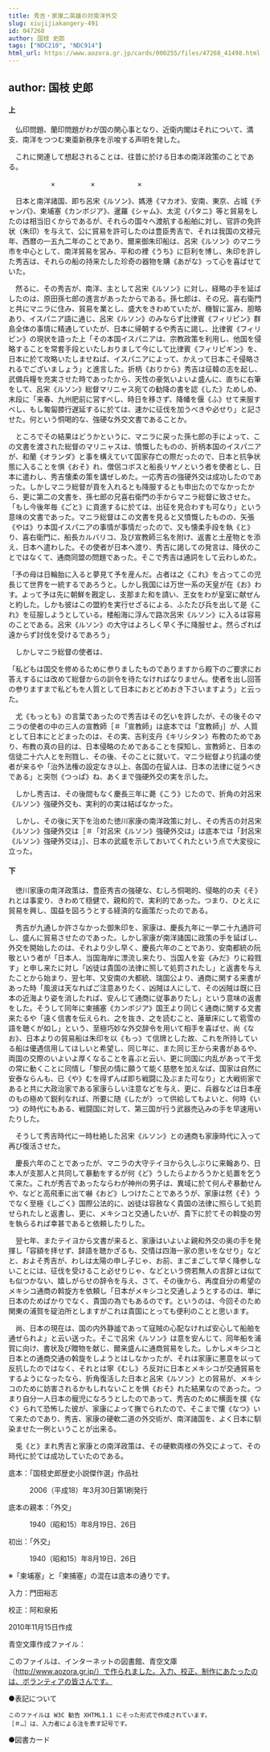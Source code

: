 ```yaml
---
title: 秀吉・家康二英雄の対南洋外交
slug: xiujijiakangery-491
id: 047268
author: 国枝 史郎
tags: ["NDC210", "NDC914"]
html_url: https://www.aozora.gr.jp/cards/000255/files/47268_41498.html
---
```


## author: 国枝 史郎

#### 上




　仏印問題、蘭印問題がわが国の関心事となり、近衛内閣はそれについて、満支、南洋をつつむ東亜新秩序を示唆する声明を発した。

　これに関連して想起されることは、往昔に於ける日本の南洋政策のことである。

　　　　　　×　　　　　×　　　　　　×

　日本と南洋諸国、即ち呂宋《ルソン》、媽港《マカオ》、安南、東京、占城《チャンパ》、柬埔塞《カンボジア》、暹羅《シャム》、太泥《パタニ》等と貿易をしたのは相当旧くからであるが、それらの国々へ渡航する船舶に対し、官許の免許状（朱印）を与えて、公に貿易を許可したのは豊臣秀吉で、それは我国の文禄元年、西暦の一五九二年のことであり、爾来御朱印船は、呂宋《ルソン》のマニラ市を中心として、南洋貿易を営み、平和の裡《うち》に巨利を博し、朱印を許した秀吉は、それらの船の持来たした珍奇の器物を購《あがな》って心を喜ばせていた。

　然るに、その秀吉が、南洋、主として呂宋《ルソン》に対し、経略の手を延ばしたのは、原田孫七郎の進言があったからである。孫七郎は、その兄、喜右衛門と共にマニラに住み、貿易を業とし、盛大をきわめていたが、機智に富み、胆略あり、イスパニア語に通じ、呂宋《ルソン》のみならず比律賓《フィリピン》群島全体の事情に精通していたが、日本に帰朝するや秀吉に謁し、比律賓《フィリピン》の現状を語った上「その本国イスパニアは、宗教政策を利用し、他国を侵略することを常套手段といたしおりまして今にして比律賓《フィリピギン》を、日本に於て攻略いたしませねば、イスパニアによって、かえって日本こそ侵略されるでございましょう」と進言した。折柄《おりから》秀吉は征韓の志を起し、武備兵糧を充実させた時であったから、天性の豪気いよいよ盛んに、直ちに右筆をして、呂宋《ルソン》総督マリニャス宛ての勧降の書を認《した》ためしめ、末段に「来春、九州肥前に営すべし、時日を移さず、降幡を偃《ふ》せて来服すべし、もし匍匐膝行遅延するに於ては、速かに征伐を加うべきや必せり」と記させた。何という恫喝的な、強硬な外交文書であることか。

　ところでその結果はどうかというに、マニラに戻った孫七郎の手によって、この文書を渡された総督のマリニャスは、憤慨したものの、折柄本国のイスパニアが、和蘭《オランダ》と事を構えていて国家存亡の際だったので、日本と抗争状態に入ることを惧《おそ》れ、僧侶コボスと船長リヤノという者を使者とし、日本に遣わし、秀吉懐柔の策を講ぜしめた。一応秀吉の強硬外交は成功したのであった。しかしマニラ総督が貢を入れるとも降服するとも申出たのでなかったから、更に第二の文書を、孫七郎の兄喜右衛門の手からマニラ総督に致させた。「もし今後年毎《ごと》に貢進するに於ては、出征を見合わすも可なり」という意味の文書であった。マニラ総督はこの文書を見ると又憤慨したものの、矢張《やは》り本国イスパニアの事情が事情だったので、又も懐柔手段を執《と》り、喜右衛門に、船長カルバリコ、及び宣教師三名を附け、返書と土産物とを添え、日本へ遣わした。その使者が日本へ渡り、秀吉に謁しての発言は、降伏のことではなくて、通商同盟の問題であった。そこで秀吉は通詞をして云わしめた。

「予の母は日輪胎に入ると夢見て予を産んだ。占者は之《これ》を占ってこの児長じて世界を一統するであろうと。しかし我国には万世一系の天皇が在《お》わす。よって予は先に朝鮮を戡定し、支那また和を請い、王女をわが皇室に献ぜんと約した。しかも彼はこの盟約を実行せざるによる、ふたたび兵を出して是《これ》を征服しようとしている。楼船海に浮んで路次呂宋《ルソン》に入るは容易のことである。呂宋《ルソン》の大守はよろしく早く予に降服せよ。然らざれば遠からず討伐を受けるであろう」

　しかしマニラ総督の使者は、

「私どもは国交を修めるために参りましたものでありますから殿下のご要求にお答えするには改めて総督からの訓令を待たなければなりません。使者を出し回答の参りますまで私どもを人質として日本におとどめおき下さいますよう」と云った。

　尤《もっとも》の言葉であったので秀吉はその乞いを許したが、その後そのマニラの使者の中の三人の宣教師［＃「宣教師」は底本では「宜教師」］が、人質として日本にとどまったのは、その実、吉利支丹《キリシタン》布教のためであり、布教の真の目的は、日本侵略のためであることを探知し、宣教師と、日本の信徒二十六人とを刑戮し、その後、そのことに就いて、マニラ総督より抗議の使者が来るや「治外法権の設定なき以上、各国の在留人は、日本の法律に従うべきである」と突刎《つっぱ》ね、あくまで強硬外交の実を示した。

　しかし秀吉は、その後間もなく慶長三年に薨《こう》じたので、折角の対呂宋《ルソン》強硬外交も、実利的の実は結ばなかった。

　しかし、その後に天下を治めた徳川家康の南洋政策に対し、その秀吉の対呂宋《ルソン》強硬外交は［＃「対呂宋《ルソン》強硬外交は」は底本では「封呂宋《ルソン》強硬外交は」］、日本の武威を示しておいてくれたという点で大変役に立った。



#### 下




　徳川家康の南洋政策は、豊臣秀吉の強硬な、むしろ恫喝的、侵略的の夫《そ》れとは事変り、きわめて穏健で、親和的で、実利的であった。つまり、ひとえに貿易を興し、国益を図ろうとする経済的な画策だったのである。

　秀吉が九通しか許さなかった御朱印を、家康は、慶長九年に一挙二十九通許可し、盛んに貿易させたのであった。しかし家康が南洋諸国に政策の手を延ばし、外交を開始したのは、それより少し早く、慶長六年のことであり、安南都統の阮敬という者が「日本人、当国海岸に漂流し来たり、当国人を妄《みだ》りに殺戮す」と申し来たに対し「凶徒は貴国の法律に照して処罰されたし」と返書を与えたことから始まり、翌七年、又安南の大都統、瑞国公より、通商に関する来書があった時「風波は天なればご注意ありたく、凶賊は人にして、その凶賊は既に日本の近海より姿を消したれば、安んじて通商に従事ありたし」という意味の返書をした。そうして同年に柬捕塞《カンボジア》国王より同じく通商に関する文書来たるや「遠く信書を伝えられ、之を抜き、之を読むこと、蓮華床にして雹雪の語を聴くが如し」という、至極巧妙な外交辞令を用いて相手を喜ばせ、尚《なお》、日本よりの貿易船は朱印を以《もっ》て信牌とした故、これを所持している船は優遇信用してほしいと希望し、同じ年に、また同じ王から来書があるや、両国の交際のいよいよ厚くなることを喜ぶと云い、更に同国に内乱があって干戈の常に動くことに同情し「黎民の情に願うて能く慈愍を加えなば、国家は自然に安泰ならんも、已《や》むを得ずんば即ち戦闘に及ぶまた可なり」と大戦術家であると共に大政治家である家康らしい注意などを与え、更に、兵器などは日本産のもの極めて鋭利なれば、所要に随《したが》って供給してもよいと、何時《いつ》の時代にもある、戦闘国に対して、第三国が行う武器売込みの手を早速用いたりした。

　そうして秀吉時代に一時杜絶した呂宋《ルソン》との通商も家康時代に入って再び復活させた。

　慶長六年のことであったが、マニラの大守テイヨから久しぶりに来翰あり、日本人が支那人と共同して暴動をするが何《ど》うしたらよかろうかと処置を乞うて来た。これが秀吉であったならわが神州の男子は、異域に於て何んぞ暴動せんや、などと高飛車に出て嚇《おど》しつけたことであろうが、家康は然《そ》うでなく至極《しごく》国際公法的に、凶徒は容赦なく貴国の法律に照らして処罰せられたしと返書し、更に、メキシコと交通したいが、貴下に於てその斡旋の労を執らるれば幸甚であると依頼したりした。

　翌七年、またテイヨから文書が来ると、家康はいよいよ親和外交の奥の手を発揮し「容額を拝せず、辞語を聴かざるも、交情は四海一家の思いをなせり」などと、およそ秀吉が、わしは太陽の申し子じゃ、お前、まごまごして早く降参しないことには、征伐を受けること必せりじゃ、などという傍若無人の言辞とは似ても似つかない、嬉しがらせの辞令を与え、さて、その後から、再度自分の希望のメキシコ通商の斡旋方を依頼し「日本がメキシコと交通しようとするのは、単に日本のためばかりでなく、貴国の為でもあるのです。というのは、今回そのため関東の浦賀を碇泊所としますがこれは貴国にとっても便利のことと思います。

　尚、日本の現在は、国の内外静謐であって寇賊の心配なければ安心して船舶を通ぜられよ」と云い送った。そこで呂宋《ルソン》は意を安んじて、同年船を浦賀に向け、書状及び贈物を献じ、爾来盛んに通商貿易をした。しかしメキシコと日本との通商交通の斡旋をしようとはしなかったが、それは家康に悪意を以って反抗したのではなく、それとは寧《むし》ろ反対に日本とメキシコが交通貿易をするようになったなら、折角復活した日本と呂宋《ルソン》との貿易が、メキシコのために妨害されるかもしれないことを惧《おそ》れた結果なのであった。つまり自分一人日本の寵児になろうとしたのであって、秀吉のために横面を撲《なぐ》られて恐怖した彼が、家康によって撫でられたので、そこまで懐《なつ》いて来たのであり、秀吉、家康の硬軟二道の外交術が、南洋諸国を、よく日本に馴染ませた一例ということが出来る。

　兎《と》まれ秀吉と家康との南洋政策は、その硬軟両様の外交によって、その時代に於ては成功していたのである。













底本：「国枝史郎歴史小説傑作選」作品社

　　　2006（平成18）年3月30日第1刷発行

底本の親本：「外交」

　　　1940（昭和15）年8月19日、26日

初出：「外交」

　　　1940（昭和15）年8月19日、26日

※「柬埔塞」と「柬捕塞」の混在は底本の通りです。

入力：門田裕志

校正：阿和泉拓

2010年11月15日作成

青空文庫作成ファイル：

このファイルは、インターネットの図書館、青空文庫（http://www.aozora.gr.jp/）で作られました。入力、校正、制作にあたったのは、ボランティアの皆さんです。











●表記について


	このファイルは W3C 勧告 XHTML1.1 にそった形式で作成されています。
	［＃…］は、入力者による注を表す記号です。







●図書カード